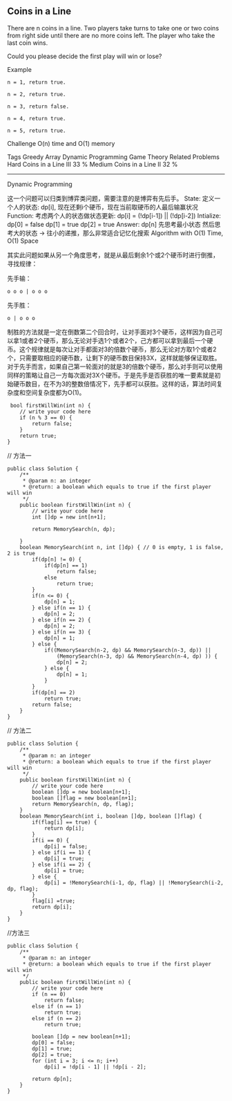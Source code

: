 ## Coins in a Line  ##

There are n coins in a line. Two players take turns to take one or two coins from right side until there are no more coins left. The player who take the last coin wins.

Could you please decide the first play will win or lose?

Example

	n = 1, return true.
	
	n = 2, return true.
	
	n = 3, return false.
	
	n = 4, return true.
	
	n = 5, return true.

Challenge 
O(n) time and O(1) memory

Tags 
Greedy Array Dynamic Programming Game Theory
Related Problems 
Hard Coins in a Line III 33 %
Medium Coins in a Line II 32 %

----------
Dynamic Programming

这一个问题可以归类到博弈类问题，需要注意的是博弈有先后手。
State:
定义一个人的状态: dp[i], 现在还剩i个硬币，现在当前取硬币的人最后输赢状况
Function:
考虑两个人的状态做状态更新: dp[i] = (!dp[i-1]) || (!dp[i-2])
Intialize:
dp[0] = false
dp[1] = true
dp[2] = true
Answer:
dp[n]
先思考最小状态 然后思考大的状态 -> 往小的递推，那么非常适合记忆化搜索
Algorithm with O(1) Time, O(1) Space

其实此问题如果从另一个角度思考，就是从最后剩余1个或2个硬币时进行倒推，寻找规律：

先手输：

	o o o | o o o
先手胜：

	o | o o o
制胜的方法就是一定在倒数第二个回合时，让对手面对3个硬币，这样因为自己可以拿1或者2个硬币，那么无论对手选1个或者2个，己方都可以拿到最后一个硬币。这个规律就是每次让对手都面对3的倍数个硬币，那么无论对方取1个或者2个，只需要取相应的硬币数，让剩下的硬币数目保持3X，这样就能够保证取胜。对于先手而言，如果自己第一轮面对的就是3的倍数个硬币，那么对手则可以使用同样的策略让自己一方每次面对3X个硬币。于是先手是否获胜的唯一要素就是初始硬币数目，在不为3的整数倍情况下，先手都可以获胜。这样的话，算法时间复杂度和空间复杂度都为O(1)。

	 bool firstWillWin(int n) {
	    // write your code here
	    if (n % 3 == 0) {
	        return false;
	    }
	    return true;
	}
// 方法一

	public class Solution {
	    /**
	     * @param n: an integer
	     * @return: a boolean which equals to true if the first player will win
	     */
	    public boolean firstWillWin(int n) {
	        // write your code here
	        int []dp = new int[n+1];
	
	        return MemorySearch(n, dp);
	
	    }
	    boolean MemorySearch(int n, int []dp) { // 0 is empty, 1 is false, 2 is true
	        if(dp[n] != 0) {
	            if(dp[n] == 1)
	                return false;
	            else
	                return true;
	        }
	        if(n <= 0) {
	            dp[n] = 1;
	        } else if(n == 1) {
	            dp[n] = 2;
	        } else if(n == 2) {
	            dp[n] = 2;
	        } else if(n == 3) {
	            dp[n] = 1;
	        } else {
	            if((MemorySearch(n-2, dp) && MemorySearch(n-3, dp)) || 
	                (MemorySearch(n-3, dp) && MemorySearch(n-4, dp) )) {
	                dp[n] = 2;
	            } else {
	                dp[n] = 1;
	            }
	        }
	        if(dp[n] == 2) 
	            return true;
	        return false;
	    }
	}
// 方法二

	public class Solution {
	    /**
	     * @param n: an integer
	     * @return: a boolean which equals to true if the first player will win
	     */
	    public boolean firstWillWin(int n) {
	        // write your code here
	        boolean []dp = new boolean[n+1];
	        boolean []flag = new boolean[n+1];
	        return MemorySearch(n, dp, flag);
	    }
	    boolean MemorySearch(int i, boolean []dp, boolean []flag) {
	        if(flag[i] == true) {
	            return dp[i];
	        }
	        if(i == 0) {
	            dp[i] = false;
	        } else if(i == 1) {
	            dp[i] = true;
	        } else if(i == 2) {
	            dp[i] = true;
	        } else {
	            dp[i] = !MemorySearch(i-1, dp, flag) || !MemorySearch(i-2, dp, flag);
	        }
	        flag[i] =true;
	        return dp[i];
	    }
	}
//方法三

	public class Solution {
	    /**
	     * @param n: an integer
	     * @return: a boolean which equals to true if the first player will win
	     */
	    public boolean firstWillWin(int n) {
	        // write your code here
	        if (n == 0)
	            return false;
	        else if (n == 1)
	            return true;
	        else if (n == 2)
	            return true;
	
	        boolean []dp = new boolean[n+1];
	        dp[0] = false;
	        dp[1] = true;
	        dp[2] = true;
	        for (int i = 3; i <= n; i++) 
	            dp[i] = !dp[i - 1] || !dp[i - 2];
	
	        return dp[n];
	    }
	}
